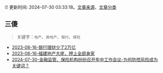 :alarm_clock: 更新时间: 2024-07-30 03:33:18。[文章来源](/README.md)、[文章分类](/TAGS.md)

## 三傻


> 关键字：`地产`、`房地产`、`银行`、`保险`



- [2023-08-16-银行理财少了2万亿](https://www.aicaijing.com.cn/article/18565) 
- [2023-08-16-福建地产大佬，押上全部身家](https://www.aicaijing.com.cn/article/18567) 
- [2024-07-30-金融监管、保险机构纷纷召开年中工作会议-为何防控风险成为关键词？](https://www.cls.cn/detail/1747955) 
